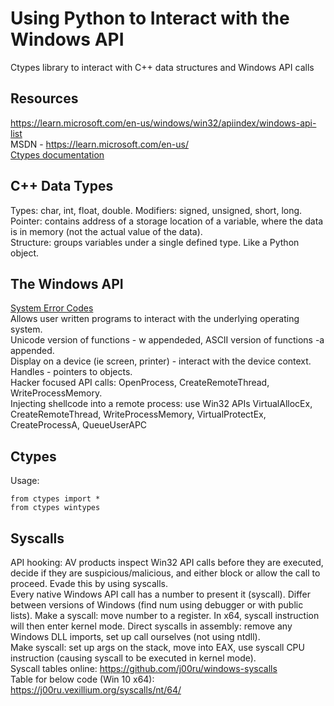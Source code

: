 # Using Python to Interact with the Windows API   
Ctypes library to interact with C++ data structures and Windows API calls    
## Resources    
https://learn.microsoft.com/en-us/windows/win32/apiindex/windows-api-list      
MSDN - https://learn.microsoft.com/en-us/       
[Ctypes documentation](https://docs.python.org/3/library/ctypes.html)             
## C++ Data Types    
Types: char, int, float, double. Modifiers: signed, unsigned, short, long.    
Pointer: contains address of a storage location of a variable, where the data is in memory (not the actual value of the data).   
Structure: groups variables under a single defined type. Like a Python object.       

## The Windows API    
[System Error Codes](https://learn.microsoft.com/en-us/windows/win32/debug/system-error-codes--0-499-)     
Allows user written programs to interact with the underlying operating system.      
Unicode version of functions - w appendeded, ASCII version of functions -a appended.          
Display on a device (ie screen, printer) - interact with the device context.      
Handles - pointers to objects.       
Hacker focused API calls: OpenProcess, CreateRemoteThread, WriteProcessMemory.    
Injecting shellcode into a remote process: use Win32 APIs VirtualAllocEx, CreateRemoteThread, WriteProcessMemory, VirtualProtectEx, CreateProcessA, QueueUserAPC    


## Ctypes    
Usage:       

    from ctypes import *
    from ctypes wintypes      

## Syscalls   
API hooking: AV products inspect Win32 API calls before they are executed, decide if they are suspicious/malicious, and either block or allow the call to proceed. Evade this by using syscalls.   
Every native Windows API call has a number to present it (syscall). Differ between versions of Windows (find num using debugger or with public lists). Make a syscall: move number to a register. In x64, syscall instruction will then enter kernel mode. Direct syscalls in assembly: remove any Windows DLL imports, set up call ourselves (not using ntdll).      
Make syscall: set up args on the stack, move into EAX, use syscall CPU instruction (causing syscall to be executed in kernel mode).     
Syscall tables online: https://github.com/j00ru/windows-syscalls   
Table for below code (Win 10 x64): https://j00ru.vexillium.org/syscalls/nt/64/   
